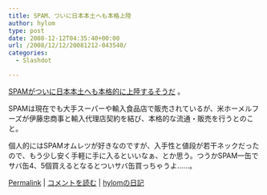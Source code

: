 ```yaml
---
title: SPAM、ついに日本本土へも本格上陸
author: hylom
type: post
date: 2008-12-12T04:35:40+00:00
url: /2008/12/12/20081212-043540/
categories:
  - Slashdot

---
```

  [SPAMがついに日本本土へも本格的に上陸するそうだ][1] 。

SPAMは現在でも大手スーパーや輸入食品店で販売されているが、米ホーメルフーズが伊藤忠商事と輸入代理店契約を結び、本格的な流通・販売を行うとのこと。

個人的にはSPAMオムレツが好きなのですが、入手性と値段が若干ネックだったので、もう少し安く手軽に手に入るといいなぁ、とか思う。つうかSPAM一缶でサバ缶4、5個買えるとなるとついサバ缶買っちゃうよ……。

  [Permalink][2] |   [コメントを読む][3] |   [hylomの日記][4]

 [1]: http://bizmakoto.jp/makoto/articles/0812/11/news114.html
 [2]: http://slashdot.jp/~hylom/journal/461038
 [3]: http://slashdot.jp/~hylom/journal/461038#acomments
 [4]: http://slashdot.jp/~hylom/journal/